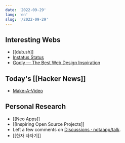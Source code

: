 ```yaml
---
date: '2022-09-29'
lang: 'en'
slug: '/2022-09-29'
---
```


## Interesting Webs

- [[dub.sh]]
- [Instatus Status](https://instat.us/)
- [Godly — The Best Web Design Inspiration](https://godly.website/)

## Today's [[Hacker News]]

- [Make-A-Video](https://makeavideo.studio/)

## Personal Research

- [[Neo Apps]]
- [[Inspiring Open Source Projects]]
- Left a few comments on [Discussions · notaapp/talk](https://github.com/notaapp/talk/discussions).
- [[한자 타자기]]
